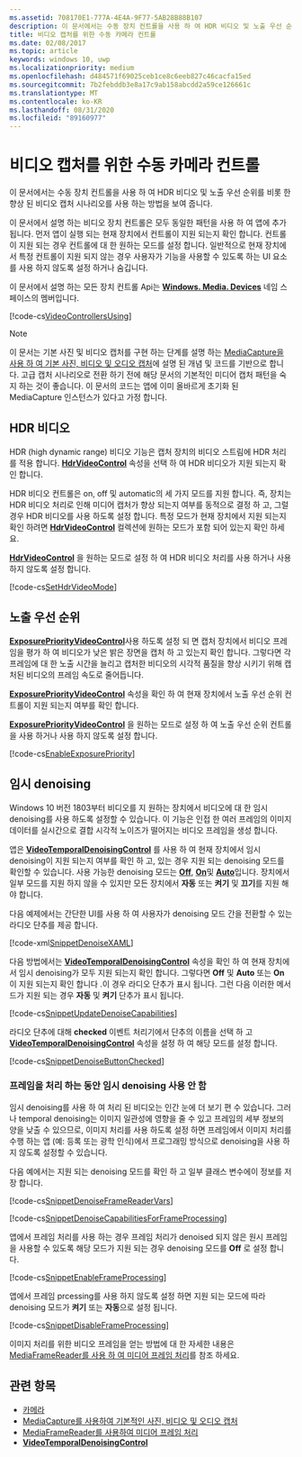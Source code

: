 ```yaml
---
ms.assetid: 708170E1-777A-4E4A-9F77-5AB28B88B107
description: 이 문서에서는 수동 장치 컨트롤을 사용 하 여 HDR 비디오 및 노출 우선 순위를 비롯 한 향상 된 비디오 캡처 시나리오를 사용 하는 방법을 보여 줍니다.
title: 비디오 캡처를 위한 수동 카메라 컨트롤
ms.date: 02/08/2017
ms.topic: article
keywords: windows 10, uwp
ms.localizationpriority: medium
ms.openlocfilehash: d484571f69025ceb1ce8c6eeb827c46cacfa15ed
ms.sourcegitcommit: 7b2febddb3e8a17c9ab158abcdd2a59ce126661c
ms.translationtype: MT
ms.contentlocale: ko-KR
ms.lasthandoff: 08/31/2020
ms.locfileid: "89160977"
---
```

# <a name="manual-camera-controls-for-video-capture"></a>비디오 캡처를 위한 수동 카메라 컨트롤



이 문서에서는 수동 장치 컨트롤을 사용 하 여 HDR 비디오 및 노출 우선 순위를 비롯 한 향상 된 비디오 캡처 시나리오를 사용 하는 방법을 보여 줍니다.

이 문서에서 설명 하는 비디오 장치 컨트롤은 모두 동일한 패턴을 사용 하 여 앱에 추가 됩니다. 먼저 앱이 실행 되는 현재 장치에서 컨트롤이 지원 되는지 확인 합니다. 컨트롤이 지원 되는 경우 컨트롤에 대 한 원하는 모드를 설정 합니다. 일반적으로 현재 장치에서 특정 컨트롤이 지원 되지 않는 경우 사용자가 기능을 사용할 수 있도록 하는 UI 요소를 사용 하지 않도록 설정 하거나 숨깁니다.

이 문서에서 설명 하는 모든 장치 컨트롤 Api는 [**Windows. Media. Devices**](/uwp/api/Windows.Media.Devices) 네임 스페이스의 멤버입니다.

[!code-cs[VideoControllersUsing](./code/BasicMediaCaptureWin10/cs/MainPage.xaml.cs#SnippetVideoControllersUsing)]

> [!NOTE] 
> 이 문서는 기본 사진 및 비디오 캡처를 구현 하는 단계를 설명 하는 [MediaCapture을 사용 하 여 기본 사진, 비디오 및 오디오 캡처](basic-photo-video-and-audio-capture-with-MediaCapture.md)에 설명 된 개념 및 코드를 기반으로 합니다. 고급 캡처 시나리오로 전환 하기 전에 해당 문서의 기본적인 미디어 캡처 패턴을 숙지 하는 것이 좋습니다. 이 문서의 코드는 앱에 이미 올바르게 초기화 된 MediaCapture 인스턴스가 있다고 가정 합니다.

## <a name="hdr-video"></a>HDR 비디오

HDR (high dynamic range) 비디오 기능은 캡처 장치의 비디오 스트림에 HDR 처리를 적용 합니다. [**HdrVideoControl**](/uwp/api/windows.media.devices.hdrvideocontrol.supported) 속성을 선택 하 여 HDR 비디오가 지원 되는지 확인 합니다.

HDR 비디오 컨트롤은 on, off 및 automatic의 세 가지 모드를 지원 합니다. 즉, 장치는 HDR 비디오 처리로 인해 미디어 캡처가 향상 되는지 여부를 동적으로 결정 하 고, 그럴 경우 HDR 비디오를 사용 하도록 설정 합니다. 특정 모드가 현재 장치에서 지원 되는지 확인 하려면 [**HdrVideoControl**](/uwp/api/windows.media.devices.hdrvideocontrol.supportedmodes) 컬렉션에 원하는 모드가 포함 되어 있는지 확인 하세요.

[**HdrVideoControl**](/uwp/api/windows.media.devices.hdrvideocontrol.mode) 을 원하는 모드로 설정 하 여 HDR 비디오 처리를 사용 하거나 사용 하지 않도록 설정 합니다.

[!code-cs[SetHdrVideoMode](./code/BasicMediaCaptureWin10/cs/MainPage.xaml.cs#SnippetSetHdrVideoMode)]

## <a name="exposure-priority"></a>노출 우선 순위

[**ExposurePriorityVideoControl**](/uwp/api/Windows.Media.Devices.ExposurePriorityVideoControl)사용 하도록 설정 되 면 캡처 장치에서 비디오 프레임을 평가 하 여 비디오가 낮은 밝은 장면을 캡처 하 고 있는지 확인 합니다. 그렇다면 각 프레임에 대 한 노출 시간을 늘리고 캡처한 비디오의 시각적 품질을 향상 시키기 위해 캡처된 비디오의 프레임 속도로 줄어듭니다.

[**ExposurePriorityVideoControl**](/uwp/api/windows.media.devices.exposurepriorityvideocontrol.supported) 속성을 확인 하 여 현재 장치에서 노출 우선 순위 컨트롤이 지원 되는지 여부를 확인 합니다.

[**ExposurePriorityVideoControl**](/uwp/api/windows.media.devices.exposurepriorityvideocontrol.enabled) 을 원하는 모드로 설정 하 여 노출 우선 순위 컨트롤을 사용 하거나 사용 하지 않도록 설정 합니다.

[!code-cs[EnableExposurePriority](./code/BasicMediaCaptureWin10/cs/MainPage.xaml.cs#SnippetEnableExposurePriority)]

## <a name="temporal-denoising"></a>임시 denoising
Windows 10 버전 1803부터 비디오를 지 원하는 장치에서 비디오에 대 한 임시 denoising를 사용 하도록 설정할 수 있습니다. 이 기능은 인접 한 여러 프레임의 이미지 데이터를 실시간으로 결합 시각적 노이즈가 떨어지는 비디오 프레임을 생성 합니다.

앱은 [**VideoTemporalDenoisingControl**](/uwp/api/windows.media.devices.videotemporaldenoisingcontrol) 를 사용 하 여 현재 장치에서 임시 denoising이 지원 되는지 여부를 확인 하 고, 있는 경우 지원 되는 denoising 모드를 확인할 수 있습니다. 사용 가능한 denoising 모드는 [**Off**](/uwp/api/windows.media.devices.videotemporaldenoisingmode), [**On**](/uwp/api/windows.media.devices.videotemporaldenoisingmode)및 [**Auto**](/uwp/api/windows.media.devices.videotemporaldenoisingmode)입니다. 장치에서 일부 모드를 지원 하지 않을 수 있지만 모든 장치에서 **자동** 또는 **켜기** 및 **끄기**를 지원 해야 합니다.

다음 예제에서는 간단한 UI를 사용 하 여 사용자가 denoising 모드 간을 전환할 수 있는 라디오 단추를 제공 합니다.

[!code-xml[SnippetDenoiseXAML](./code/BasicMediaCaptureWin10/cs/MainPage.xaml#SnippetDenoiseXAML)]

다음 방법에서는 [**VideoTemporalDenoisingControl**](/uwp/api/windows.media.devices.videotemporaldenoisingcontrol.supported) 속성을 확인 하 여 현재 장치에서 임시 denoising가 모두 지원 되는지 확인 합니다. 그렇다면 **Off** 및 **Auto** 또는 **On** 이 지원 되는지 확인 합니다 .이 경우 라디오 단추가 표시 됩니다. 그런 다음 이러한 메서드가 지원 되는 경우 **자동** 및 **켜기** 단추가 표시 됩니다.

[!code-cs[SnippetUpdateDenoiseCapabilities](./code/BasicMediaCaptureWin10/cs/MainPage.ManualControls.xaml.cs#SnippetUpdateDenoiseCapabilities)]

라디오 단추에 대해 **checked** 이벤트 처리기에서 단추의 이름을 선택 하 고 [**VideoTemporalDenoisingControl**](/uwp/api/windows.media.devices.videotemporaldenoisingcontrol.mode) 속성을 설정 하 여 해당 모드를 설정 합니다.

[!code-cs[SnippetDenoiseButtonChecked](./code/BasicMediaCaptureWin10/cs/MainPage.ManualControls.xaml.cs#SnippetDenoiseButtonChecked)]

### <a name="disabling-temporal-denoising-while-processing-frames"></a>프레임을 처리 하는 동안 임시 denoising 사용 안 함
임시 denoising를 사용 하 여 처리 된 비디오는 인간 눈에 더 보기 편 수 있습니다. 그러나 temporal denoising는 이미지 일관성에 영향을 줄 수 있고 프레임의 세부 정보의 양을 낮출 수 있으므로, 이미지 처리를 사용 하도록 설정 하면 프레임에서 이미지 처리를 수행 하는 앱 (예: 등록 또는 광학 인식)에서 프로그래밍 방식으로 denoising을 사용 하지 않도록 설정할 수 있습니다.

다음 예에서는 지원 되는 denoising 모드를 확인 하 고 일부 클래스 변수에이 정보를 저장 합니다.

[!code-cs[SnippetDenoiseFrameReaderVars](./code/BasicMediaCaptureWin10/cs/MainPage.ManualControls.xaml.cs#SnippetDenoiseFrameReaderVars)]

[!code-cs[SnippetDenoiseCapabilitiesForFrameProcessing](./code/BasicMediaCaptureWin10/cs/MainPage.ManualControls.xaml.cs#SnippetDenoiseCapabilitiesForFrameProcessing)]

앱에서 프레임 처리를 사용 하는 경우 프레임 처리가 denoised 되지 않은 원시 프레임을 사용할 수 있도록 해당 모드가 지원 되는 경우 denoising 모드를 **Off** 로 설정 합니다.

[!code-cs[SnippetEnableFrameProcessing](./code/BasicMediaCaptureWin10/cs/MainPage.ManualControls.xaml.cs#SnippetEnableFrameProcessing)]

앱에서 프레임 prcessing를 사용 하지 않도록 설정 하면 지원 되는 모드에 따라 denoising 모드가 **켜기** 또는 **자동**으로 설정 됩니다.

[!code-cs[SnippetDisableFrameProcessing](./code/BasicMediaCaptureWin10/cs/MainPage.ManualControls.xaml.cs#SnippetDisableFrameProcessing)]

이미지 처리를 위한 비디오 프레임을 얻는 방법에 대 한 자세한 내용은 [MediaFrameReader를 사용 하 여 미디어 프레임 처리](process-media-frames-with-mediaframereader.md)를 참조 하세요.

## <a name="related-topics"></a>관련 항목

* [카메라](camera.md)
* [MediaCapture를 사용하여 기본적인 사진, 비디오 및 오디오 캡처](basic-photo-video-and-audio-capture-with-MediaCapture.md)
* [MediaFrameReader를 사용하여 미디어 프레임 처리](process-media-frames-with-mediaframereader.md)
*  [**VideoTemporalDenoisingControl**](/uwp/api/windows.media.devices.videotemporaldenoisingcontrol)
 